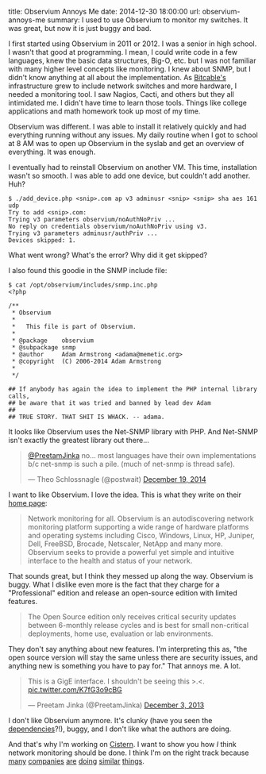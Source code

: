 title: Observium Annoys Me
date: 2014-12-30 18:00:00
url: observium-annoys-me
summary: I used to use Observium to monitor my switches. It was great, but now it is just buggy and bad.

I first started using Observium in 2011 or 2012. I was a senior in high school. I wasn't that good at programming. I mean, I could write code in a few languages, knew the basic data structures, Big-O, etc. but I was not familiar with many higher level concepts like monitoring. I knew about SNMP, but I didn't know anything at all about the implementation. As [Bitcable's](https://bitcable.com/) infrastructure grew to include network switches and more hardware, I needed a monitoring tool. I saw Nagios, Cacti, and others but they all intimidated me. I didn't have time to learn those tools. Things like college applications and math homework took up most of my time.

Observium was different. I was able to install it relatively quickly and had everything running without any issues. My daily routine when I got to school at 8 AM was to open up Observium in the syslab and get an overview of everything. It was enough.

I eventually had to reinstall Observium on another VM. This time, installation wasn't so smooth. I was able to add one device, but couldn't add another. Huh?

```
$ ./add_device.php <snip>.com ap v3 adminusr <snip> <snip> sha aes 161 udp
Try to add <snip>.com:
Trying v3 parameters observium/noAuthNoPriv ... 
No reply on credentials observium/noAuthNoPriv using v3.
Trying v3 parameters adminusr/authPriv ... 
Devices skipped: 1.
```

What went wrong? What's the error? Why did it get skipped?

I also found this goodie in the SNMP include file:

```
$ cat /opt/observium/includes/snmp.inc.php 
<?php

/**
 * Observium
 *
 *   This file is part of Observium.
 *
 * @package    observium
 * @subpackage snmp
 * @author     Adam Armstrong <adama@memetic.org>
 * @copyright  (C) 2006-2014 Adam Armstrong
 *
 */

## If anybody has again the idea to implement the PHP internal library calls,
## be aware that it was tried and banned by lead dev Adam
##
## TRUE STORY. THAT SHIT IS WHACK. -- adama.
```

It looks like Observium uses the Net-SNMP library with PHP. And Net-SNMP isn't exactly the greatest library out there...

<blockquote class="twitter-tweet" lang="en"><p><a href="https://twitter.com/PreetamJinka">@PreetamJinka</a> no… most languages have their own implementations b/c net-snmp is such a pile. (much of net-snmp is thread safe).</p>&mdash; Theo Schlossnagle (@postwait) <a href="https://twitter.com/postwait/status/545755326608580608">December 19, 2014</a></blockquote>
<script async src="//platform.twitter.com/widgets.js" charset="utf-8"></script>

I want to like Observium. I love the idea. This is what they write on their [home page](http://observium.org/):
> Network monitoring for all.
>Observium is an autodiscovering network monitoring platform supporting a wide range of hardware platforms and operating systems including Cisco, Windows, Linux, HP, Juniper, Dell, FreeBSD, Brocade, Netscaler, NetApp and many more. Observium seeks to provide a powerful yet simple and intuitive interface to the health and status of your network.

That sounds great, but I think they messed up along the way. Observium is buggy. What I dislike even more is the fact that they charge for a "Professional" edition and release an open-source edition with limited features.

> The Open Source edition only receives critical security updates between 6-monthly release cycles and is best for small non-critical deployments, home use, evaluation or lab environments.

They don't say anything about new features. I'm interpreting this as, "the open source version will stay the same unless there are security issues, and anything new is something you have to pay for." That annoys me. A lot.

<blockquote class="twitter-tweet" lang="en"><p>This is a GigE interface. I shouldn&#39;t be seeing this &gt;.&lt;. <a href="http://t.co/K7fG3o9cBG">pic.twitter.com/K7fG3o9cBG</a></p>&mdash; Preetam Jinka (@PreetamJinka) <a href="https://twitter.com/PreetamJinka/status/407931417134260224">December 3, 2013</a></blockquote>
<script async src="//platform.twitter.com/widgets.js" charset="utf-8"></script>

I don't like Observium anymore. It's clunky (have you seen the [dependencies](www.observium.org/wiki/Installation)?!), buggy, and I don't like what the authors are doing.

And that's why I'm working on [Cistern](http://preetamjinka.github.io/cistern/). I want to show you how *I* think network monitoring should be done. I think I'm on the right track because [many](https://cloudhelix.com/) [companies](http://www.arbornetworks.com/products/peakflow) [are](http://www.solarwinds.com/solutions/network-flow-analyzer.aspx) [doing](http://www.metaforsoftware.com/blog/netflow-traffic-analyzer-beyond-nbad) [similar](https://www.sevone.com/supported-technologies/network-performance-management) [things](http://www.ca.com/us/opscenter/ca-network-flow-analysis.aspx).
